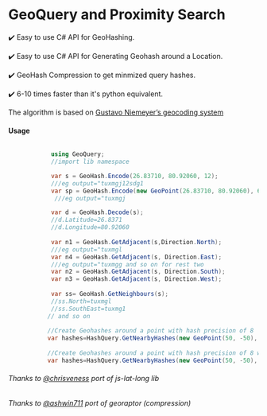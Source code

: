 # GeoQuery and Proximity Search


 ✔️ Easy to use C# API for GeoHashing.

 ✔️ Easy to use C# API for Generating Geohash around a Location.

 ✔️ GeoHash Compression to get minmized query hashes.                 

 ✔️ 6-10 times faster than it's python equivalent.               

The algorithm is based on [Gustavo Niemeyer’s geocoding system](https://en.wikipedia.org/wiki/Geohash)

#### Usage
```C#

            using GeoQuery;
            //import lib namespace

            var s = GeoHash.Encode(26.83710, 80.92060, 12);
            ///eg output="tuxmgj12sdg1
            var sp = GeoHash.Encode(new GeoPoint(26.83710, 80.92060), 6);
             ///eg output="tuxmgj

            var d = GeoHash.Decode(s);
            //d.Latitude=26.8371
            //d.Longitude=80.92060
            
            var n1 = GeoHash.GetAdjacent(s,Direction.North);
            ///eg output="tuxmgl
            var n4 = GeoHash.GetAdjacent(s, Direction.East);
            ///eg output="tuxmgg and so on for rest two
            var n2 = GeoHash.GetAdjacent(s, Direction.South);
            var n3 = GeoHash.GetAdjacent(s, Direction.West);
            
            var ss= GeoHash.GetNeighbours(s);
            //ss.North=tuxmgl
            //ss.SouthEast=tuxmg1
           // and so on
           
           //Create Geohashes around a point with hash precision of 8
           var hashes=HashQuery.GetNearbyHashes(new GeoPoint(50, -50), radius, 8);
           
           //Create Geohashes around a point with hash precision of 8 with compression
           var hashes=HashQuery.GetNearbyHashes(new GeoPoint(50, -50), radius, 8,true);
```

###### Thanks to [@chrisveness](https://github.com/chrisveness/)  port of js-lat-long lib
###### Thanks to [@ashwin711](https://github.com/ashwin711/georaptor) port of georaptor (compression)

